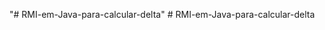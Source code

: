 "# RMI-em-Java-para-calcular-delta" 
#   R M I - e m - J a v a - p a r a - c a l c u l a r - d e l t a  
 